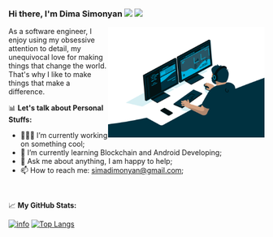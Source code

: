 
### Hi there, I'm Dima Simonyan <img src="https://media.giphy.com/media/hvRJCLFzcasrR4ia7z/giphy.gif" width="25px"> ![](https://visitor-badge.glitch.me/badge?page_id=simadimonyan)

<img align="right" alt="GIF" src="https://github.com/simadimonyan/simadimonyan/blob/master/code.gif?raw=true" width="308" height="218"/>

<p>
As a software engineer, I enjoy using my obsessive attention to detail, my unequivocal love for making things that change the world. That's why I like to make things that make a difference.
</p>

📊 **Let's talk about Personal Stuffs:**
- 👨🏻‍💻 I’m currently working on something cool;
- 🚀 I’m currently learning Blockchain and Android Developing;
- 💬 Ask me about anything, I am happy to help;
- 📫 How to reach me: simadimonyan@gmail.com;
<!-- - 📝 [Resume]().-->

<br>

📈 **My GitHub Stats:**

[![info](https://github-readme-stats.vercel.app/api?username=simadimonyan&show_icons=true&line_height=20&theme=vue-dark)](https://github.com/anuraghazra/github-readme-stats)
[![Top Langs](https://github-readme-stats.vercel.app/api/top-langs/?username=simadimonyan&layout=compact&langs_count=6&theme=vue-dark)](https://github.com/anuraghazra/github-readme-stats)

<!--
**simadimonyan/simadimonyan** is a ✨ _special_ ✨ repository because its `README.md` (this file) appears on your GitHub profile.

Here are some ideas to get you started:

- 🔭 I’m currently working on ...
- 🌱 I’m currently learning ...
- 👯 I’m looking to collaborate on ...
- 🤔 I’m looking for help with ...
- 💬 Ask me about ...
- 📫 How to reach me: ...
- 😄 Pronouns: ...
- ⚡ Fun fact: ...
-->
